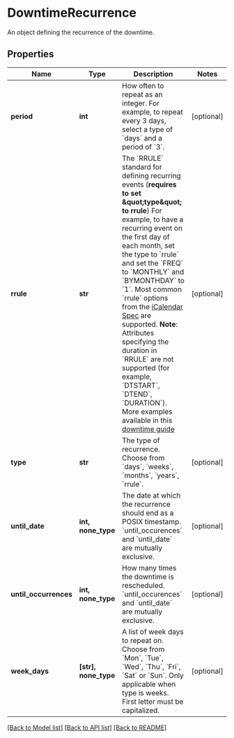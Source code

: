 # DowntimeRecurrence

An object defining the recurrence of the downtime.

## Properties

| Name                  | Type                 | Description                                                                                                                                                                                                                                                                                                                                                                                                                                                                                                                                                                                                                                                                                                                                      | Notes      |
| --------------------- | -------------------- | ------------------------------------------------------------------------------------------------------------------------------------------------------------------------------------------------------------------------------------------------------------------------------------------------------------------------------------------------------------------------------------------------------------------------------------------------------------------------------------------------------------------------------------------------------------------------------------------------------------------------------------------------------------------------------------------------------------------------------------------------ | ---------- |
| **period**            | **int**              | How often to repeat as an integer. For example, to repeat every 3 days, select a type of &#x60;days&#x60; and a period of &#x60;3&#x60;.                                                                                                                                                                                                                                                                                                                                                                                                                                                                                                                                                                                                         | [optional] |
| **rrule**             | **str**              | The &#x60;RRULE&#x60; standard for defining recurring events (**requires to set \&quot;type\&quot; to rrule**) For example, to have a recurring event on the first day of each month, set the type to &#x60;rrule&#x60; and set the &#x60;FREQ&#x60; to &#x60;MONTHLY&#x60; and &#x60;BYMONTHDAY&#x60; to &#x60;1&#x60;. Most common &#x60;rrule&#x60; options from the [iCalendar Spec](https://tools.ietf.org/html/rfc5545) are supported. **Note**: Attributes specifying the duration in &#x60;RRULE&#x60; are not supported (for example, &#x60;DTSTART&#x60;, &#x60;DTEND&#x60;, &#x60;DURATION&#x60;). More examples available in this [downtime guide](https://docs.datadoghq.com/monitors/guide/suppress-alert-with-downtimes/?tab=api) | [optional] |
| **type**              | **str**              | The type of recurrence. Choose from &#x60;days&#x60;, &#x60;weeks&#x60;, &#x60;months&#x60;, &#x60;years&#x60;, &#x60;rrule&#x60;.                                                                                                                                                                                                                                                                                                                                                                                                                                                                                                                                                                                                               | [optional] |
| **until_date**        | **int, none_type**   | The date at which the recurrence should end as a POSIX timestamp. &#x60;until_occurences&#x60; and &#x60;until_date&#x60; are mutually exclusive.                                                                                                                                                                                                                                                                                                                                                                                                                                                                                                                                                                                                | [optional] |
| **until_occurrences** | **int, none_type**   | How many times the downtime is rescheduled. &#x60;until_occurences&#x60; and &#x60;until_date&#x60; are mutually exclusive.                                                                                                                                                                                                                                                                                                                                                                                                                                                                                                                                                                                                                      | [optional] |
| **week_days**         | **[str], none_type** | A list of week days to repeat on. Choose from &#x60;Mon&#x60;, &#x60;Tue&#x60;, &#x60;Wed&#x60;, &#x60;Thu&#x60;, &#x60;Fri&#x60;, &#x60;Sat&#x60; or &#x60;Sun&#x60;. Only applicable when type is weeks. First letter must be capitalized.                                                                                                                                                                                                                                                                                                                                                                                                                                                                                                     | [optional] |

[[Back to Model list]](README.md#documentation-for-models) [[Back to API list]](README.md#documentation-for-api-endpoints) [[Back to README]](README.md)
